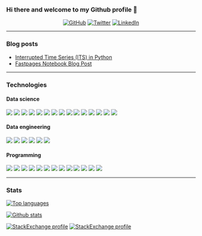 ### Hi there and welcome to my Github profile 👋


<p align="center">
  <a href="https://github.com/xboard"><img src="https://img.shields.io/github/followers/xboard.svg?label=GitHub&style=social" alt="GitHub"></a>
  <a href="https://twitter.com/xboard_"><img src="https://img.shields.io/twitter/follow/xboard_?label=Twitter&style=social" alt="Twitter"></a>
  <a href="https://www.linkedin.com/in/flavioarruda"><img src="https://img.shields.io/badge/LinkedIn--_.svg?style=social&logo=linkedin" alt="LinkedIn"></a>
</p>

---

### Blog posts

<!-- BLOG-POST-LIST:START -->
- [Interrupted Time Series &lpar;ITS&rpar; in Python](https://www.xboard.dev/interrupted-time-series-python-part-I)
- [Fastpages Notebook Blog Post](https://www.xboard.dev/jupyter/2020/02/20/test.html)
<!-- BLOG-POST-LIST:END -->

---
### Technologies

#### Data science

<p align="left">
  <img src="https://img.shields.io/badge/Numpy-013243?logo=Numpy&logoColor=white&style=flat" />
  <img src="https://img.shields.io/badge/Octave-0790C0?logo=Octave&logoColor=white&style=flat" />
  <img src="https://img.shields.io/badge/Scipy-013243?logo=Python&logoColor=white&style=flat" />
  <img src="https://img.shields.io/badge/Pandas-150458?logo=Pandas&logoColor=white&style=flat" />
  <img src="https://img.shields.io/badge/scikit_learn-F7931E?logo=scikit-learn&logoColor=white&style=flat" />
  <img src="https://img.shields.io/badge/TensorFlow-ff6f00?logo=tensorflow&logoColor=white&style=flat" />
  <img src="https://img.shields.io/badge/PyTorch-EE4C2C?logo=pytorch&logoColor=white&style=flat" />
  <img src="https://img.shields.io/badge/Keras-D00000?logo=Keras&logoColor=white&style=flat" />
  <img src="https://img.shields.io/badge/Apache%20Spark-E25A1C?logo=apache%20spark&logoColor=white&style=flat" />
  <img src="https://img.shields.io/badge/Presto-%235890FF.svg?&style=flat&logo=presto&logoColor=white" />
  <img src="https://img.shields.io/badge/Jupyter-F37626?logo=Jupyter&logoColor=white&style=flat" />
  <img src="https://img.shields.io/badge/Oracle-f80000?logo=oracle&logoColor=white&style=flat"/>
  <img src="https://img.shields.io/badge/PostgreSQL-336791?logo=postgresql&logoColor=white&style=flat"/>
  <img src="https://img.shields.io/badge/Apache%20Cassandra-1287B1?logo=Apache%20Cassandra&logoColor=white&style=flat"/>
  <img src="https://img.shields.io/badge/MySQL-4479A1?logo=mysql&logoColor=white&style=flat"/>
</p>

#### Data engineering

<p align="left">
  <img src="https://img.shields.io/badge/Apache%20Flume-0E85CD?logo=Apache&logoColor=white&style=flat"/>
  <img src="https://img.shields.io/badge/Apache%20Airflow-007A88?logo=Apache%20Airflow&logoColor=white&style=flat"/>
  <img src="https://img.shields.io/badge/Apache%20Kafka-000000?logo=Apache%20Kafka&logoColor=white&style=flat"/>
  <img src="https://img.shields.io/badge/Hadoop-d22128?logo=apache&logoColor=white&style=flat"/>
  <img src="https://img.shields.io/badge/Apache%20Spark-E25A1C?logo=apache%20spark&logoColor=white&style=flat" />
  <img src="https://img.shields.io/badge/Presto-%235890FF.svg?&style=flat&logo=presto&logoColor=white" />
  
</p>


#### Programming

<p align="left">
  <img src="https://img.shields.io/badge/Amazon%20AWS-232F3E?logo=amazon%20aws&logoColor=white&style=flat"/>
  <img src="https://img.shields.io/badge/Ubuntu-E95420?logo=ubuntu&logoColor=white&style=flat"/>
  <img src="https://img.shields.io/badge/Python-3776AB?logo=Python&logoColor=white&style=flat"/>
  <img src="https://img.shields.io/badge/FastAPI-009688?logo=FastAPI&logoColor=white&style=flat"/>
  <img src="https://img.shields.io/badge/django-%23092E20.svg?style=flat&logo=django&logoColor=white"/>
  <img src="https://img.shields.io/badge/Java-007396?logo=Java&logoColor=white&style=flat"/>
  <img src="https://img.shields.io/badge/Spring%20Boot-6DB33F?logo=Spring&logoColor=white&style=flat"/>
  <img src="https://img.shields.io/badge/Rust-000000?logo=rust&logoColor=white&style=flat"/>
  <img src="https://img.shields.io/badge/Node.js-339933?logo=node.js&logoColor=white&style=flat"/>
  <img src="https://img.shields.io/badge/React-%2320232a.svg?style=flat&logo=react&logoColor=%2361DAFB"/>
  <img src="https://img.shields.io/badge/Styled--Components-DB7093?style=flat&logo=styled-components&logoColor=white"/>
  <img src="https://img.shields.io/badge/Next-black?style=flat&logo=next.js&logoColor=white"/>
  <img src="https://img.shields.io/badge/c++-%2300599C.svg?style=flat&logo=c%2B%2B&logoColor=white"/>
</p>


---

### Stats

[![Top languages](https://github-readme-stats.vercel.app/api/top-langs/?username=xboard&theme=default&exclude_repo=xboard,xboard.github.io&hide=css,html,jupyter%20notebook)](https://github.com/anuraghazra/github-readme-stats)

[![Github stats](https://github-readme-stats.vercel.app/api?username=xboard&theme=default&count_private=true&show_icons=true)](https://github.com/anuraghazra/github-readme-stats)

[![StackExchange profile](https://stackexchange.com/users/flair/223744.png?theme=clean#gh-dark-mode-only)](https://stackexchange.com/users/223744#gh-dark-mode-only)
[![StackExchange profile](https://stackexchange.com/users/flair/223744.png?theme=dark#gh-light-mode-only)](https://stackexchange.com/users/223744#gh-light-mode-only)


<!--
**xboard/xboard** is a ✨ _special_ ✨ repository because its `README.md` (this file) appears on your GitHub profile.

Here are some ideas to get you started:

- 🔭 I’m currently working on ...
- 🌱 I’m currently learning ...
- 👯 I’m looking to collaborate on ...
- 🤔 I’m looking for help with ...
- 💬 Ask me about ...
- 📫 How to reach me: ...
- 😄 Pronouns: ...
- ⚡ Fun fact: ...
-->
